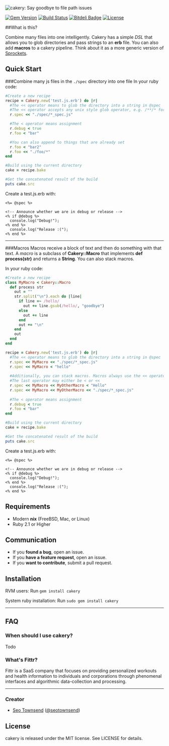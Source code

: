 ![cakery: Say goodbye to file path issues](https://raw.githubusercontent.com/sotownsend/cakery/master/logo.png)

[![Gem Version](https://badge.fury.io/rb/iarrogant.svg)](http://badge.fury.io/rb/cakery)
[![Build Status](https://travis-ci.org/sotownsend/cakery.svg)](https://travis-ci.org/sotownsend/cakery)
[![Bitdeli Badge](https://d2weczhvl823v0.cloudfront.net/sotownsend/cakery/trend.png)](https://bitdeli.com/free "Bitdeli Badge")
[![License](http://img.shields.io/badge/license-MIT-green.svg?style=flat)](https://github.com/sotownsend/cakery/blob/master/LICENSE)

##What is this?

Combine many files into one intelligently.  Cakery has a simple *DSL* that allows you to glob directories and pass strings to an **erb** file.  You can also add **macros** to a cakery pipeline. Think about it as a more generic version of [Sprockets](https://github.com/sstephenson/sprockets).

## Quick Start

###Combine many js files in the `./spec` directory into one file
In your ruby code:
```ruby
#Create a new recipe
recipe = Cakery.new('test.js.erb') do |r|
  #The << operator means to glob the directory into a string in @spec
  #The << operator accepts any unix style glob operator, e.g. /**/* for recursive
  r.spec << "./spec/*_spec.js"

  #The < operator means assignment
  r.debug < true
  r.foo < "bar"

  #You can also append to things that are already set
  r.foo < "bar2"
  r.foo << "./foo/*"
end

#Build using the current directory
cake = recipe.bake

#Get the concatenated result of the build
puts cake.src
```

Create a test.js.erb with:
```erb
<%= @spec %>

<!-- Announce whether we are in debug or release -->
<% if @debug %>
  console.log("Debug!");
<% end %>
  console.log("Release :(");
<% end %>
```

------

###Macros
Macros receive a block of text and then do something with that text.  A *macro* is a subclass of **Cakery::Macro** that implements **def process(str)** and returns a **String**. You can also stack macros.

In your ruby code:
```ruby
#Create a new recipe
class MyMacro < Cakery::Macro
  def process str
    out = ""
    str.split("\n").each do |line|
      if line =~ /hello/
        out += line.gsub(/hello/, "goodbye")
      else
        out += line
      end
      out += "\n"
    end
    out
  end
end

recipe = Cakery.new('test.js.erb') do |r|
  #The << operator means to glob the directory into a string in @spec
  r.spec << MyMacro << "./spec/*_spec.js"
  r.spec << MyMacro < "hello"
  
  #Additionally, you can stack macros. Macros always use the << operator intra macros
  #The last operator may either be < or <<
  r.spec << MyMacro << MyOtherMacro < "Hello"
  r.spec << MyMacro << MyOtherMacro << "./spec/*_spec.js"
  
  #The < operator means assignment
  r.debug < true
  r.foo < "bar"
end

#Build using the current directory
cake = recipe.bake

#Get the concatenated result of the build
puts cake.src
```

Create a test.js.erb with:
```erb
<%= @spec %>

<!-- Announce whether we are in debug or release -->
<% if @debug %>
  console.log("Debug!");
<% end %>
  console.log("Release :(");
<% end %>
```

## Requirements

- Modern **nix** (FreeBSD, Mac, or Linux)
- Ruby 2.1 or Higher

## Communication

- If you **found a bug**, open an issue.
- If you **have a feature request**, open an issue.
- If you **want to contribute**, submit a pull request.

## Installation

RVM users:
Run `gem install cakery`

System ruby installation:
Run `sudo gem install cakery`

---

## FAQ

### When should I use cakery?

Todo

### What's Fittr?

Fittr is a SaaS company that focuses on providing personalized workouts and health information to individuals and corporations through phenomenal interfaces and algorithmic data-collection and processing.

* * *

### Creator

- [Seo Townsend](http://github.com/sotownsend) ([@seotownsend](https://twitter.com/seotownsend))

## License

cakery is released under the MIT license. See LICENSE for details.
